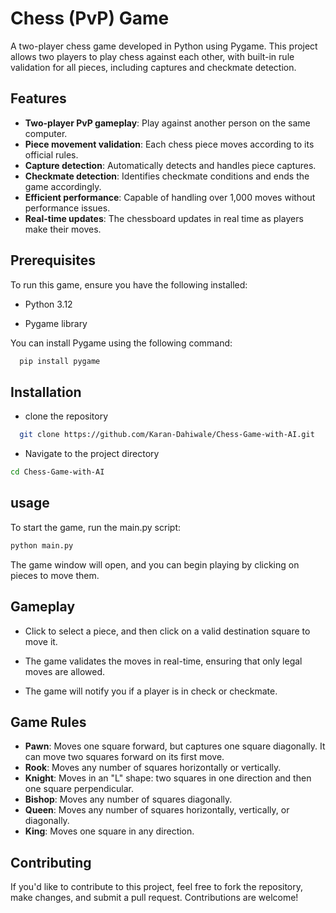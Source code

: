 
# Chess (PvP) Game
A two-player chess game developed in Python using Pygame. This project allows two players to play chess against each other, with built-in rule validation for all pieces, including captures and checkmate detection.


## Features


- **Two-player PvP gameplay**: Play against another person on the same computer.
- **Piece movement validation**: Each chess piece moves according to its official rules.
- **Capture detection**: Automatically detects and handles piece captures.
- **Checkmate detection**: Identifies checkmate conditions and ends the game accordingly.
- **Efficient performance**: Capable of handling over 1,000 moves without performance issues.
- **Real-time updates**: The chessboard updates in real time as players make their moves.


## Prerequisites

To run this game, ensure you have the following installed:

- Python 3.12

- Pygame library

You can install Pygame using the following command:

```bash
  pip install pygame
```




## Installation


- clone the repository
```bash
  git clone https://github.com/Karan-Dahiwale/Chess-Game-with-AI.git

```
   - Navigate to the project directory

   ```bash
 cd Chess-Game-with-AI

```
## usage

To start the game, run the main.py script:

   ```bash
 python main.py

```
The game window will open, and you can begin playing by clicking on pieces to move them.
## Gameplay

- Click to select a piece, and then click on a valid destination square to move it.

- The game validates the moves in real-time, ensuring that only legal moves are allowed.

- The game will notify you if a player is in check or checkmate.

## Game Rules

- **Pawn**: Moves one square forward, but captures one square diagonally. It can move two squares forward on its first move.
- **Rook**: Moves any number of squares horizontally or vertically.
- **Knight**: Moves in an "L" shape: two squares in one direction and then one square perpendicular.
- **Bishop**: Moves any number of squares diagonally.
- **Queen**: Moves any number of squares horizontally, vertically, or diagonally.
- **King**: Moves one square in any direction.



## Contributing
  If you'd like to contribute to this project, feel free to fork the repository, make changes, and submit a pull request. Contributions are welcome!
